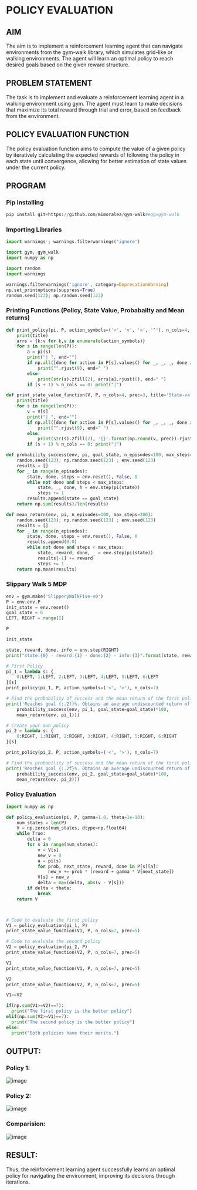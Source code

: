 # POLICY EVALUATION

## AIM
The aim is to implement a reinforcement learning agent that can navigate environments from the gym-walk library, which simulates grid-like or walking environments. The agent will learn an optimal policy to reach desired goals based on the given reward structure.

## PROBLEM STATEMENT
The task is to implement and evaluate a reinforcement learning agent in a walking environment using gym. The agent must learn to make decisions that maximize its total reward through trial and error, based on feedback from the environment.

## POLICY EVALUATION FUNCTION
The policy evaluation function aims to compute the value of a given policy by iteratively calculating the expected rewards of following the policy in each state until convergence, allowing for better estimation of state values under the current policy.

## PROGRAM
### Pip installing
```py
pip install git+https://github.com/mimoralea/gym-walk#egg=gym-walk
```
### Importing Libraries
```py
import warnings ; warnings.filterwarnings('ignore')

import gym, gym_walk
import numpy as np

import random
import warnings

warnings.filterwarnings('ignore', category=DeprecationWarning)
np.set_printoptions(suppress=True)
random.seed(123); np.random.seed(123)
```
### Printing Functions (Policy, State Value, Probabailty and Mean returns)
```py
def print_policy(pi, P, action_symbols=('<', 'v', '>', '^'), n_cols=4, title='Policy:'):
    print(title)
    arrs = {k:v for k,v in enumerate(action_symbols)}
    for s in range(len(P)):
        a = pi(s)
        print("| ", end="")
        if np.all([done for action in P[s].values() for _, _, _, done in action]):
            print("".rjust(9), end=" ")
        else:
            print(str(s).zfill(2), arrs[a].rjust(6), end=" ")
        if (s + 1) % n_cols == 0: print("|")
```
```py
def print_state_value_function(V, P, n_cols=4, prec=3, title='State-value function:'):
    print(title)
    for s in range(len(P)):
        v = V[s]
        print("| ", end="")
        if np.all([done for action in P[s].values() for _, _, _, done in action]):
            print("".rjust(9), end=" ")
        else:
            print(str(s).zfill(2), '{}'.format(np.round(v, prec)).rjust(6), end=" ")
        if (s + 1) % n_cols == 0: print("|")
```
```py
def probability_success(env, pi, goal_state, n_episodes=100, max_steps=200):
    random.seed(123); np.random.seed(123) ; env.seed(123)
    results = []
    for _ in range(n_episodes):
        state, done, steps = env.reset(), False, 0
        while not done and steps < max_steps:
            state, _, done, h = env.step(pi(state))
            steps += 1
        results.append(state == goal_state)
    return np.sum(results)/len(results)
```
```py
def mean_return(env, pi, n_episodes=100, max_steps=200):
    random.seed(123); np.random.seed(123) ; env.seed(123)
    results = []
    for _ in range(n_episodes):
        state, done, steps = env.reset(), False, 0
        results.append(0.0)
        while not done and steps < max_steps:
            state, reward, done, _ = env.step(pi(state))
            results[-1] += reward
            steps += 1
    return np.mean(results)
```
### Slippary Walk 5 MDP
```py
env = gym.make('SlipperyWalkFive-v0')
P = env.env.P
init_state = env.reset()
goal_state = 6
LEFT, RIGHT = range(2)

P

init_state

state, reward, done, info = env.step(RIGHT)
print("state:{0} - reward:{1} - done:{2} - info:{3}".format(state, reward, done, info))

# First Policy
pi_1 = lambda s: {
    0:LEFT, 1:LEFT, 2:LEFT, 3:LEFT, 4:LEFT, 5:LEFT, 6:LEFT
}[s]
print_policy(pi_1, P, action_symbols=('<', '>'), n_cols=7)

# Find the probability of success and the mean return of the first policy
print('Reaches goal {:.2f}%. Obtains an average undiscounted return of {:.4f}.'.format(
    probability_success(env, pi_1, goal_state=goal_state)*100,
    mean_return(env, pi_1)))

# Create your own policy
pi_2 = lambda s: {
    0:RIGHT, 1:RIGHT, 2:RIGHT, 3:RIGHT, 4:RIGHT, 5:RIGHT, 6:RIGHT
}[s]

print_policy(pi_2, P, action_symbols=('<', '>'), n_cols=7)

# Find the probability of success and the mean return of the first policy
print('Reaches goal {:.2f}%. Obtains an average undiscounted return of {:.4f}.'.format(
    probability_success(env, pi_2, goal_state=goal_state)*100,
    mean_return(env, pi_2)))
```

### Policy Evaluation
```py
import numpy as np

def policy_evaluation(pi, P, gamma=1.0, theta=1e-10):
    num_states = len(P)
    V = np.zeros(num_states, dtype=np.float64)
    while True:
        delta = 0
        for s in range(num_states):
            v = V[s]
            new_v = 0
            a = pi(s)
            for prob, next_state, reward, done in P[s][a]:
                new_v += prob * (reward + gamma * V[next_state])
            V[s] = new_v
            delta = max(delta, abs(v - V[s]))
        if delta < theta:
            break
    return V



# Code to evaluate the first policy
V1 = policy_evaluation(pi_1, P)
print_state_value_function(V1, P, n_cols=7, prec=5)

# Code to evaluate the second policy
V2 = policy_evaluation(pi_2, P)
print_state_value_function(V2, P, n_cols=7, prec=5)

V1
print_state_value_function(V1, P, n_cols=7, prec=5)

V2
print_state_value_function(V2, P, n_cols=7, prec=5)

V1>=V2

if(np.sum(V1>=V2)==7):
  print("The first policy is the better policy")
elif(np.sum(V2>=V1)==7):
  print("The second policy is the better policy")
else:
  print("Both policies have their merits.")
```
## OUTPUT:
### Policy 1:

![image](https://github.com/user-attachments/assets/cfbcdb3b-ab70-4b83-a3a3-a4e8867871b5)


### Policy 2:

![image](https://github.com/user-attachments/assets/f0c92f3b-cd6f-48bf-8ef5-bbef0a73062e)


### Comparision:

![image](https://github.com/user-attachments/assets/0dbc63e6-d481-4582-a1eb-3f53d30ad05a)


## RESULT:
Thus, the reinforcement learning agent successfully learns an optimal policy for navigating the environment, improving its decisions through iterations. 
